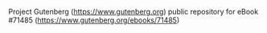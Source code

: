Project Gutenberg (https://www.gutenberg.org) public repository
for eBook #71485 (https://www.gutenberg.org/ebooks/71485)
